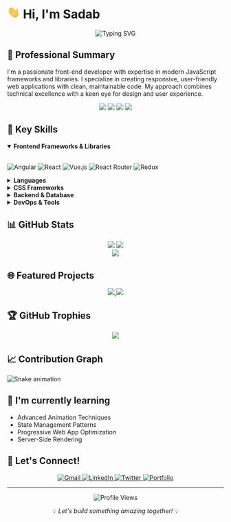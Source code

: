 # <img src="https://raw.githubusercontent.com/ABSphreak/ABSphreak/master/gifs/Hi.gif" width="30"> Hi, I'm Sadab

<div align="center">
  <img src="https://readme-typing-svg.herokuapp.com?font=Fira+Code&weight=600&size=30&pause=1000&color=6A5ACD&width=600&lines=Frontend+Developer;Angular+%7C+React+%7C+Vue.js+Expert;Problem+Solver;Clean+Code+Enthusiast" alt="Typing SVG" />
</div>

## 💼 Professional Summary

I'm a passionate front-end developer with expertise in modern JavaScript frameworks and libraries. I specialize in creating responsive, user-friendly web applications with clean, maintainable code. My approach combines technical excellence with a keen eye for design and user experience.

<div align="center">
  <img src="https://img.shields.io/badge/-2%2B%20Years%20Experience-blue?style=for-the-badge" />
  <img src="https://img.shields.io/badge/-Frontend%20Specialist-orange?style=for-the-badge" />
  <img src="https://img.shields.io/badge/-UI/UX%20Enthusiast-green?style=for-the-badge" />
  <img src="https://img.shields.io/badge/-Prompt%20Engineering-green?style=for-the-badge" />
</div>

## 🚀 Key Skills

<details open>
<summary><b>Frontend Frameworks & Libraries</b></summary>
<br>
<p align="left">
  <img src="https://img.shields.io/badge/angular-%23DD0031.svg?style=for-the-badge&logo=angular&logoColor=white" alt="Angular" />
  <img src="https://img.shields.io/badge/react-%2320232a.svg?style=for-the-badge&logo=react&logoColor=%2361DAFB" alt="React" />
  <img src="https://img.shields.io/badge/vuejs-%2335495e.svg?style=for-the-badge&logo=vuedotjs&logoColor=%234FC08D" alt="Vue.js" />
  <img src="https://img.shields.io/badge/React_Router-CA4245?style=for-the-badge&logo=react-router&logoColor=white" alt="React Router" />
  <img src="https://img.shields.io/badge/redux-%23593d88.svg?style=for-the-badge&logo=redux&logoColor=white" alt="Redux" />
</p>
</details>

<details>
<summary><b>Languages</b></summary>
<br>
<p align="left">
  <img src="https://img.shields.io/badge/javascript-%23323330.svg?style=for-the-badge&logo=javascript&logoColor=%23F7DF1E" alt="JavaScript" />
  <img src="https://img.shields.io/badge/typescript-%23007ACC.svg?style=for-the-badge&logo=typescript&logoColor=white" alt="TypeScript" />
  <img src="https://img.shields.io/badge/html5-%23E34F26.svg?style=for-the-badge&logo=html5&logoColor=white" alt="HTML5" />
  <img src="https://img.shields.io/badge/css3-%231572B6.svg?style=for-the-badge&logo=css3&logoColor=white" alt="CSS3" />
</p>
</details>

<details>
<summary><b>CSS Frameworks</b></summary>
<br>
<p align="left">
  <img src="https://img.shields.io/badge/tailwindcss-%2338B2AC.svg?style=for-the-badge&logo=tailwind-css&logoColor=white" alt="TailwindCSS" />
  <img src="https://img.shields.io/badge/bootstrap-%23563D7C.svg?style=for-the-badge&logo=bootstrap&logoColor=white" alt="Bootstrap" />
</p>
</details>

<details>
<summary><b>Backend & Database</b></summary>
<br>
<p align="left">
  <img src="https://img.shields.io/badge/node.js-6DA55F?style=for-the-badge&logo=node.js&logoColor=white" alt="NodeJS" />
  <img src="https://img.shields.io/badge/express.js-%23404d59.svg?style=for-the-badge&logo=express&logoColor=%2361DAFB" alt="Express.js" />
  <img src="https://img.shields.io/badge/MongoDB-%234ea94b.svg?style=for-the-badge&logo=mongodb&logoColor=white" alt="MongoDB" />
  <img src="https://img.shields.io/badge/firebase-%23039BE5.svg?style=for-the-badge&logo=firebase" alt="Firebase" />
</p>
</details>

<details>
<summary><b>DevOps & Tools</b></summary>
<br>
<p align="left">
  <img src="https://img.shields.io/badge/Git-fc6d26?style=for-the-badge&logo=git&logoColor=white" alt="GIT" />
  <img src="https://img.shields.io/badge/vercel-%23000000.svg?style=for-the-badge&logo=vercel&logoColor=white" alt="Vercel" />
  <img src="https://img.shields.io/badge/Google%20Cloud-%234285F4.svg?style=for-the-badge&logo=google-cloud&logoColor=white" alt="Google Cloud" />
  <img src="https://img.shields.io/badge/Postman-FF6C37?style=for-the-badge&logo=postman&logoColor=white" alt="Postman" />
  <img src="https://img.shields.io/badge/Notion-%23000000.svg?style=for-the-badge&logo=notion&logoColor=white" alt="Notion" />
</p>
</details>

## 📊 GitHub Stats

<div align="center">
  <img width="48%" src="https://github-readme-stats.vercel.app/api?username=sadabjr&theme=tokyonight&hide_border=false&include_all_commits=true&count_private=true" />
  <img width="48%" src="https://github-readme-streak-stats.herokuapp.com/?user=sadabjr&theme=tokyonight&hide_border=false" />
</div>
<div align="center">
  <img width="40%" src="https://github-readme-stats.vercel.app/api/top-langs/?username=sadabjr&theme=tokyonight&hide_border=false&include_all_commits=true&count_private=true&layout=compact" />
</div>

## 🌐 Featured Projects

<div align="center">
  <a href="https://github.com/sadabjr/project-link">
    <img width="49%" src="https://github-readme-stats.vercel.app/api/pin/?username=sadabjr&repo=project-name&theme=tokyonight" />
  </a>
  <a href="https://github.com/sadabjr/project-link">
    <img width="49%" src="https://github-readme-stats.vercel.app/api/pin/?username=sadabjr&repo=project-name&theme=tokyonight" />
  </a>
</div>

## 🏆 GitHub Trophies
<div align="center">
  <img src="https://github-profile-trophy.vercel.app/?username=sadabjr&theme=tokyonight&no-frame=true&no-bg=false&margin-w=4&column=5" />
</div>

## 📈 Contribution Graph
![Snake animation](https://github.com/{sadabjr}/{sadabjr}/blob/output/github-contribution-grid-snake.svg)

## 🌱 I'm currently learning
- Advanced Animation Techniques
- State Management Patterns
- Progressive Web App Optimization
- Server-Side Rendering

## 💬 Let's Connect!

<div align="center">
  <a href="mailto:sadabjr047@gmail.com">
    <img src="https://img.shields.io/badge/Gmail-D14836?style=for-the-badge&logo=gmail&logoColor=white" alt="Gmail" />
  </a>
  <a href="https://linkedin.com/in/yourusername">
    <img src="https://img.shields.io/badge/LinkedIn-0077B5?style=for-the-badge&logo=linkedin&logoColor=white" alt="LinkedIn" />
  </a>
  <a href="https://twitter.com/yourusername">
    <img src="https://img.shields.io/badge/Twitter-1DA1F2?style=for-the-badge&logo=twitter&logoColor=white" alt="Twitter" />
  </a>
  <a href="https://yourportfolio.com">
    <img src="https://img.shields.io/badge/Portfolio-000000?style=for-the-badge&logo=About.me&logoColor=white" alt="Portfolio" />
  </a>
</div>

---

<div align="center">
  <img src="https://komarev.com/ghpvc/?username=sadabjr&style=flat-square&color=blue" alt="Profile Views"/>
  <div>
    <p>💡 <i>Let's build something amazing together!</i> 💡</p>
  </div>
</div>

<!--
**Note to self:** You can update this section with additional links, projects or customize the layout as needed.
-->
